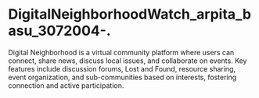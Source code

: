 # DigitalNeighborhoodWatch_arpita_basu_3072004-.
Digital Neighborhood is a virtual community platform where users can connect, share news, discuss local issues, and collaborate on events. Key features include discussion forums, Lost and Found, resource sharing, event organization, and sub-communities based on interests, fostering connection and active participation.
